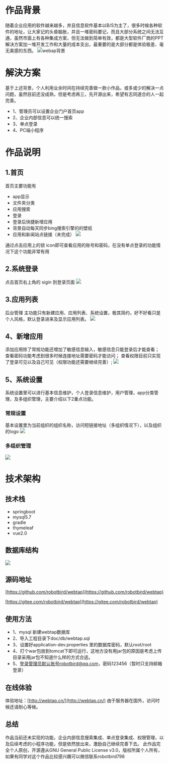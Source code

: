 # 作品背景
随着企业应用的软件越来越多，并且信息软件基本以B/S为主了，很多时候各种软件的地址，让大家记的头昏脑胀，并且一堆密码要记，而且大部分系统之间无法互通，虽然市面上有各种集成方案，但无法做到简单有效，都是大型软件厂商的PPT解决方案加一堆开发工作和大量的成本支出，最重要的是大部分都是体验极差、毫无美感的东西。
![webap背景](https://img2020.cnblogs.com/blog/94489/202006/94489-20200607200211482-286698008.png)

# 解決方案
基于上述背景，个人利用业余时间在持续完善做一款小作品，或多或少的解决一点问题，虽然目前还没成熟，但是考虑再三，先开源出来，希望有志同道合的人一起完善。
- 1、管理员可以设置企业门户首页app
- 2、企业内部信息可以统一搜索
- 3、单点登录
- 4、PC端小程序

# 作品说明

## 1.首页
首页主要功能有
- app显示
- 文件夹分类
- 应用搜索
- 登录
- 登录后快捷新增应用
- 背景自动每天同步bing搜索引擎的的壁纸
- 应用和新闻站点链接（未完成）
![](https://img2020.cnblogs.com/blog/94489/202006/94489-20200607201330675-53353685.png)

通过点击应用上的锁 icon即可查看应用的账号和密码，在没有单点登录的功能情况下这个功能非常有用

## 2.系统登录
点击首页右上角的 sigin 到登录页面
![](https://img2020.cnblogs.com/blog/94489/202006/94489-20200607202415043-85943182.png)

## 3.应用列表
后台管理 主功能只有新建应用、应用列表、系统设置，极其简约，好不好看只是个人风格，默认登录进来及显示应用列表。
![](https://img2020.cnblogs.com/blog/94489/202006/94489-20200607202716687-1082275699.png)

## 4、新增应用
添加应用除了常规功能还增加了敏感信息输入，敏感信息只能登录后才能查看；
查看密码功能考虑到很多时候连接地址需要密码才能访问；
查看权限目前只实现了登录可见以及自己可见（权限功能还需要继续完善）;
![](https://img2020.cnblogs.com/blog/94489/202006/94489-20200607215453153-662911775.png)

## 5、系统设置
系统设置里可以进行基本信息维护，个人登录信息维护，用户管理，app分类管理，及多组织管理，主要介绍以下2重点功能。
###  常规设置
基本设置里为当前组织的组织名称，访问短链接地址（多组织情况下），以及组织的logo
![](https://img2020.cnblogs.com/blog/94489/202006/94489-20200607220102561-634355277.png)
### 多组织管理
![](https://img2020.cnblogs.com/blog/94489/202006/94489-20200607220401705-1814288210.png)

# 技术架构
## 技术栈
- springboot
- mysql5.7
- gradle
- thymeleaf
- vue2.0


## 数据库结构
![](https://img2020.cnblogs.com/blog/94489/202006/94489-20200607221139147-1353123121.png)

## 源码地址
[https://github.com/robotbird/webtap](https://github.com/robotbird/webtap)

[https://gitee.com/robotbird/webtap](https://gitee.com/robotbird/webtap)

## 使用方法
- 1、mysql 新建webtap数据库
- 2、导入工程目录下doc/db/webtap.sql
- 3、设置好application-dev.properties 里的数据库密码，默认root/root
- 4、打个war包放到tomcat下即可运行，这地方没有用jar包的原因是考虑上传目录采用jar包不知道什么样的方式合适。
- 5、登录管理员默认账号robotbird@qq.com，密码123456（暂时只支持邮箱登录）

## 在线体验
体验地址：[http://webtap.cn/](http://webtap.cn/)
由于服务器在国外，访问时候还请耐心等候。

## 总结
作品当前还未实现的功能，企业内部信息搜索集成、单点登录集成、权限管理，以及后续考虑的小程序功能，但是依然放出来，激励自己继续完善下去。
此作品完全个人原创，开源遵从GNU General Public License v3.0，版权所属个人所有，如果有同学对这个作品比较感兴趣可以微信联系robotbird798
